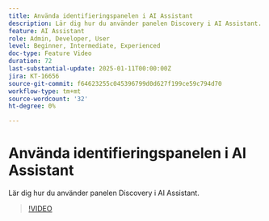 ```yaml
---
title: Använda identifieringspanelen i AI Assistant
description: Lär dig hur du använder panelen Discovery i AI Assistant.
feature: AI Assistant
role: Admin, Developer, User
level: Beginner, Intermediate, Experienced
doc-type: Feature Video
duration: 72
last-substantial-update: 2025-01-11T00:00:00Z
jira: KT-16656
source-git-commit: f64623255c045396799d0d627f199ce59c794d70
workflow-type: tm+mt
source-wordcount: '32'
ht-degree: 0%

---
```



# Använda identifieringspanelen i AI Assistant

Lär dig hur du använder panelen Discovery i AI Assistant.

>[!VIDEO](https://video.tv.adobe.com/v/3440962/?learn=on&enablevpops)
